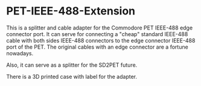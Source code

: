 # PET-IEEE-488-Extension
This is a splitter and cable adapter for the Commodore PET IEEE-488 edge connector port. It can serve for connecting a "cheap" standard IEEE-488 cable with both sides IEEE-488 connectors to the edge connector IEEE-488 port of the PET. The original cables with an edge connector are a fortune nowadays.

Also, it can serve as a splitter for the SD2PET future. 

There is a 3D printed case with label for the adapter. 
